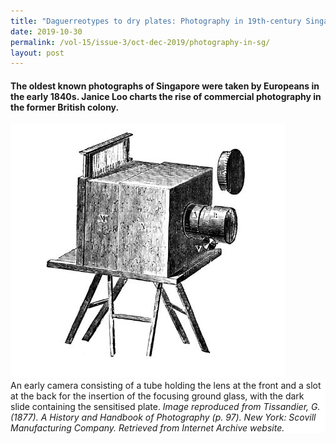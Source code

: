 ```yaml
---
title: "Daguerreotypes to dry plates: Photography in 19th-century Singapore"
date: 2019-10-30
permalink: /vol-15/issue-3/oct-dec-2019/photography-in-sg/
layout: post
---
```

#### The oldest known photographs of Singapore were taken by Europeans in the early 1840s. **Janice Loo** charts the rise of commercial photography in the former British colony.

<img src="/images/Vol-15-issue-3/daguerreotypes-to-dry-plates/Daguerreotypes1.JPG">
<div style="background-color: white;">An early camera consisting of a tube holding the lens at the front and a slot at the back for the insertion of the focusing ground glass, with the dark slide containing the sensitised plate. <i>Image reproduced from Tissandier, G. (1877). A History and Handbook of Photography (p. 97). New York: Scovill Manufacturing Company. Retrieved from Internet Archive website.</i></div>

